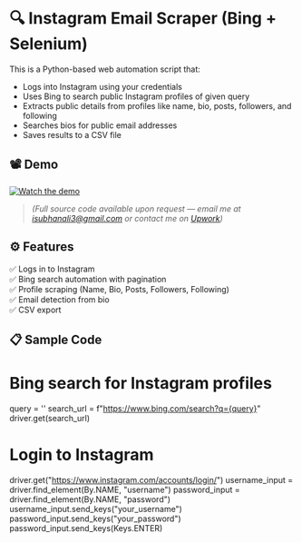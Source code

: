# 🔍 Instagram Email Scraper (Bing + Selenium)

This is a Python-based web automation script that:

- Logs into Instagram using your credentials
- Uses Bing to search public Instagram profiles of given query
- Extracts public details from profiles like name, bio, posts, followers, and following
- Searches bios for public email addresses
- Saves results to a CSV file

## 📽️ Demo
[![Watch the demo](https://img.youtube.com/vi/wLmeTd680g0/0.jpg)](https://youtu.be/wLmeTd680g0?si=JWXd_366EV_5JZ--)


 > *(Full source code available upon request — email me at [isubhanali3@gmail.com](mailto:isubhanali3@gmail.com) or contact me on [Upwork](https://www.upwork.com/freelancers/~01b6c1b6819be875f2?mp_source=share))*




## ⚙️ Features

✅ Logs in to Instagram  
✅ Bing search automation with pagination  
✅ Profile scraping (Name, Bio, Posts, Followers, Following)  
✅ Email detection from bio  
✅ CSV export



## 📋 Sample Code

# Bing search for Instagram profiles
query = ''
search_url = f"https://www.bing.com/search?q={query}"
driver.get(search_url)

# Login to Instagram
driver.get("https://www.instagram.com/accounts/login/")
username_input = driver.find_element(By.NAME, "username")
password_input = driver.find_element(By.NAME, "password")
username_input.send_keys("your_username")
password_input.send_keys("your_password")
password_input.send_keys(Keys.ENTER)
